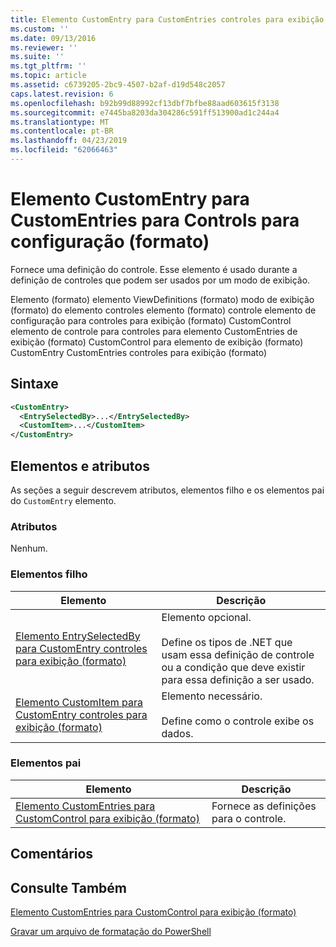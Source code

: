 ```yaml
---
title: Elemento CustomEntry para CustomEntries controles para exibição (formato) | Microsoft Docs
ms.custom: ''
ms.date: 09/13/2016
ms.reviewer: ''
ms.suite: ''
ms.tgt_pltfrm: ''
ms.topic: article
ms.assetid: c6739205-2bc9-4507-b2af-d19d548c2057
caps.latest.revision: 6
ms.openlocfilehash: b92b99d88992cf13dbf7bfbe88aad603615f3138
ms.sourcegitcommit: e7445ba8203da304286c591ff513900ad1c244a4
ms.translationtype: MT
ms.contentlocale: pt-BR
ms.lasthandoff: 04/23/2019
ms.locfileid: "62066463"
---
```

# <a name="customentry-element-for-customentries-for-controls-for-view-format"></a>Elemento CustomEntry para CustomEntries para Controls para configuração (formato)

Fornece uma definição do controle. Esse elemento é usado durante a definição de controles que podem ser usados por um modo de exibição.

Elemento (formato) elemento ViewDefinitions (formato) modo de exibição (formato) do elemento controles elemento (formato) controle elemento de configuração para controles para exibição (formato) CustomControl elemento de controle para controles para elemento CustomEntries de exibição (formato) CustomControl para elemento de exibição (formato) CustomEntry CustomEntries controles para exibição (formato)

## <a name="syntax"></a>Sintaxe

```xml
<CustomEntry>
  <EntrySelectedBy>...</EntrySelectedBy>
  <CustomItem>...</CustomItem>
</CustomEntry>
```

## <a name="attributes-and-elements"></a>Elementos e atributos

As seções a seguir descrevem atributos, elementos filho e os elementos pai do `CustomEntry` elemento.

### <a name="attributes"></a>Atributos

Nenhum.

### <a name="child-elements"></a>Elementos filho

|Elemento|Descrição|
|-------------|-----------------|
|[Elemento EntrySelectedBy para CustomEntry controles para exibição (formato)](./entryselectedby-element-for-customentry-for-controls-for-view-format.md)|Elemento opcional.<br /><br /> Define os tipos de .NET que usam essa definição de controle ou a condição que deve existir para essa definição a ser usado.|
|[Elemento CustomItem para CustomEntry controles para exibição (formato)](./customitem-element-for-customentry-for-controls-for-view-format.md)|Elemento necessário.<br /><br /> Define como o controle exibe os dados.|

### <a name="parent-elements"></a>Elementos pai

|Elemento|Descrição|
|-------------|-----------------|
|[Elemento CustomEntries para CustomControl para exibição (formato)](./customentries-element-for-customcontrol-for-view-format.md)|Fornece as definições para o controle.|

## <a name="remarks"></a>Comentários

## <a name="see-also"></a>Consulte Também

[Elemento CustomEntries para CustomControl para exibição (formato)](./customentries-element-for-customcontrol-for-view-format.md)

[Gravar um arquivo de formatação do PowerShell](./writing-a-powershell-formatting-file.md)
